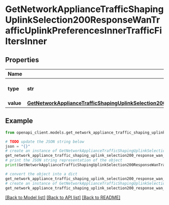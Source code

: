 # GetNetworkApplianceTrafficShapingUplinkSelection200ResponseWanTrafficUplinkPreferencesInnerTrafficFiltersInner


## Properties

Name | Type | Description | Notes
------------ | ------------- | ------------- | -------------
**type** | **str** | Traffic filter type. Must be \&quot;custom\&quot; | 
**value** | [**GetNetworkApplianceTrafficShapingUplinkSelection200ResponseWanTrafficUplinkPreferencesInnerTrafficFiltersInnerValue**](GetNetworkApplianceTrafficShapingUplinkSelection200ResponseWanTrafficUplinkPreferencesInnerTrafficFiltersInnerValue.md) |  | 

## Example

```python
from openapi_client.models.get_network_appliance_traffic_shaping_uplink_selection200_response_wan_traffic_uplink_preferences_inner_traffic_filters_inner import GetNetworkApplianceTrafficShapingUplinkSelection200ResponseWanTrafficUplinkPreferencesInnerTrafficFiltersInner

# TODO update the JSON string below
json = "{}"
# create an instance of GetNetworkApplianceTrafficShapingUplinkSelection200ResponseWanTrafficUplinkPreferencesInnerTrafficFiltersInner from a JSON string
get_network_appliance_traffic_shaping_uplink_selection200_response_wan_traffic_uplink_preferences_inner_traffic_filters_inner_instance = GetNetworkApplianceTrafficShapingUplinkSelection200ResponseWanTrafficUplinkPreferencesInnerTrafficFiltersInner.from_json(json)
# print the JSON string representation of the object
print(GetNetworkApplianceTrafficShapingUplinkSelection200ResponseWanTrafficUplinkPreferencesInnerTrafficFiltersInner.to_json())

# convert the object into a dict
get_network_appliance_traffic_shaping_uplink_selection200_response_wan_traffic_uplink_preferences_inner_traffic_filters_inner_dict = get_network_appliance_traffic_shaping_uplink_selection200_response_wan_traffic_uplink_preferences_inner_traffic_filters_inner_instance.to_dict()
# create an instance of GetNetworkApplianceTrafficShapingUplinkSelection200ResponseWanTrafficUplinkPreferencesInnerTrafficFiltersInner from a dict
get_network_appliance_traffic_shaping_uplink_selection200_response_wan_traffic_uplink_preferences_inner_traffic_filters_inner_from_dict = GetNetworkApplianceTrafficShapingUplinkSelection200ResponseWanTrafficUplinkPreferencesInnerTrafficFiltersInner.from_dict(get_network_appliance_traffic_shaping_uplink_selection200_response_wan_traffic_uplink_preferences_inner_traffic_filters_inner_dict)
```
[[Back to Model list]](../README.md#documentation-for-models) [[Back to API list]](../README.md#documentation-for-api-endpoints) [[Back to README]](../README.md)


